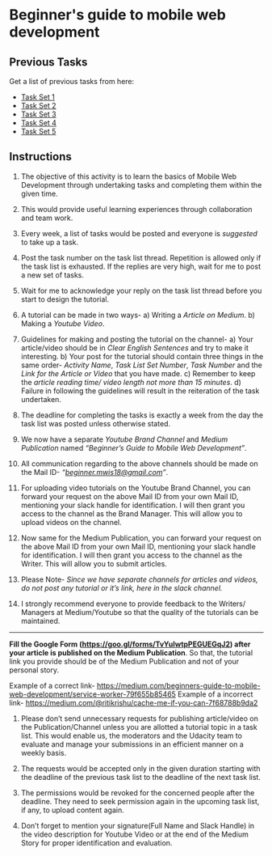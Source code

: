 # Beginner's guide to mobile web development

## Previous Tasks
Get a list of previous tasks from here: 
- [Task Set 1](../tutorials/task-set-1.md)
- [Task Set 2](../tutorials/task-set-2.md)
- [Task Set 3](../tutorials/task-set-3.md)
- [Task Set 4](../tutorials/task-set-4.md)
- [Task Set 5](../tutorials/task-set-5.md)

## Instructions

1. The objective of this activity is to learn the basics of Mobile Web Development through undertaking tasks and completing them within the given time.

2. This would provide useful learning experiences through collaboration and team work.

3. Every week, a list of tasks would be posted and everyone is *suggested* to take up a task.

4. Post the task number on the task list thread. Repetition is allowed only if the task list is exhausted. If the replies are very high, wait for me to post a new set of tasks.

5. Wait for me to acknowledge your reply on the task list thread before you start to design the tutorial.

6. A tutorial can be made in two ways-
a) Writing a *Article on Medium*.
b) Making a *Youtube Video*.

7. Guidelines for making and posting the tutorial on the channel-
a) Your article/video should be in *Clear English Sentences* and try to make it interesting.
b) Your post for the tutorial should contain three things in the same order- *Activity Name*, *Task List Set Number*, *Task Number* and the *Link for the Article or Video* that you have made.
c) Remember to keep the *article reading time/ video length not more than 15 minutes*.
d) Failure in following the guidelines will result in the reiteration of the task undertaken.

8. The deadline for completing the tasks is exactly a week from the day the task list was posted unless otherwise stated.

9. We now have a separate *Youtube Brand Channel* and *Medium Publication* named *“Beginner’s Guide to Mobile Web Development”*.

10. All communication regarding to the above channels should be made on the Mail ID- *“beginner.mwis18@gmail.com”*.

11. For uploading video tutorials on the Youtube Brand Channel, you can forward your request on the above Mail ID from your own Mail ID, mentioning your slack handle for identification. I will then grant you access to the channel as the Brand Manager. This will allow you to upload videos on the channel.

12. Now same for the Medium Publication, you can forward your request on the above Mail ID from your own Mail ID, mentioning your slack handle for identification. I will then grant you access to the channel as the Writer. This will allow you to submit articles.

13. Please Note- *Since we have separate channels for articles and videos, do not post any tutorial or it’s link, here in the slack channel.*

14. I strongly recommend everyone to provide feedback to the Writers/ Managers at Medium/Youtube so that the quality of the tutorials can be maintained.

---

**Fill the Google Form (https://goo.gl/forms/TvYuIwtpPEGUEGqJ2) after your article is published on the Medium Publication**. So that, the tutorial link you provide should be of the Medium Publication and not of your personal story.
> 
Example of a correct link- https://medium.com/beginners-guide-to-mobile-web-development/service-worker-79f655b85465
Example of a incorrect link- https://medium.com/@ritikrishu/cache-me-if-you-can-7f68788b9da2

1. Please don’t send unnecessary requests for publishing article/video on the Publication/Channel unless you are allotted a tutorial topic in a task list. This would enable us, the moderators and the Udacity team to evaluate and manage your submissions in an efficient manner on a weekly basis.

2. The requests would be accepted only in the given duration starting with the deadline of the previous task list to the deadline of the next task list.

3. The permissions would be revoked for the concerned people after the deadline. They need to seek permission again in the upcoming task list, if any, to upload content again.

4. Don’t forget to mention your signature(Full Name and Slack Handle) in the video description for Youtube Video or at the end of the Medium Story for proper identification and evaluation.
